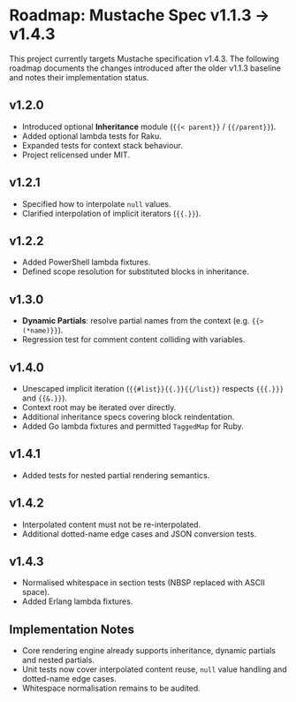 # Roadmap: Mustache Spec v1.1.3 → v1.4.3

This project currently targets Mustache specification v1.4.3. The following roadmap documents the changes introduced after the older v1.1.3 baseline and notes their implementation status.

## v1.2.0
- Introduced optional **Inheritance** module (`{{< parent}}` / `{{/parent}}`).
- Added optional lambda tests for Raku.
- Expanded tests for context stack behaviour.
- Project relicensed under MIT.

## v1.2.1
- Specified how to interpolate `null` values.
- Clarified interpolation of implicit iterators (`{{.}}`).

## v1.2.2
- Added PowerShell lambda fixtures.
- Defined scope resolution for substituted blocks in inheritance.

## v1.3.0
- **Dynamic Partials**: resolve partial names from the context (e.g. `{{> (*name)}}`).
- Regression test for comment content colliding with variables.

## v1.4.0
- Unescaped implicit iteration (`{{#list}}{{.}}{{/list}}` respects `{{{.}}}` and `{{&.}}`).
- Context root may be iterated over directly.
- Additional inheritance specs covering block reindentation.
- Added Go lambda fixtures and permitted `TaggedMap` for Ruby.

## v1.4.1
- Added tests for nested partial rendering semantics.

## v1.4.2
- Interpolated content must not be re-interpolated.
- Additional dotted-name edge cases and JSON conversion tests.

## v1.4.3
- Normalised whitespace in section tests (NBSP replaced with ASCII space).
- Added Erlang lambda fixtures.

## Implementation Notes
- Core rendering engine already supports inheritance, dynamic partials and nested partials.
- Unit tests now cover interpolated content reuse, `null` value handling and dotted-name edge cases.
- Whitespace normalisation remains to be audited.
